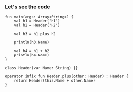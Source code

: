 ### **Let's see the code**

    fun main(args: Array<String>) {
        val h1 = Header("H1")
        val h2 = Header("H2")
    
        val h3 = h1 plus h2
    
        println(h3.Name)
    
        val h4 = h1 + h2
        println(h4.Name)
    }
    
    class Header(var Name: String) {}
    
    operator infix fun Header.plus(other: Header) : Header {
        return Header(this.Name + other.Name)
    }